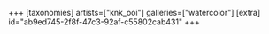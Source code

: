 +++
[taxonomies]
artists=["knk_ooi"]
galleries=["watercolor"]
[extra]
id="ab9ed745-2f8f-47c3-92af-c55802cab431"
+++